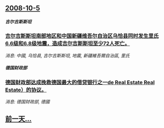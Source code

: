 ## [2008-10-5](/news/2008/10/5/index.md)

##### 吉尔吉斯斯坦
### [吉尔吉斯斯坦南部地区和中国新疆维吾尔自治区乌恰县同时发生里氏6.6级和6.8级地震，造成吉尔吉斯斯坦至少72人死亡。](/news/2008/10/5/吉尔吉斯斯坦南部地区和中国新疆维吾尔自治区乌恰县同时发生里氏66级和68级地震-造成吉尔吉斯斯坦至少72人死亡.md)
_消息: 中國, 乌恰县, 吉尔吉斯斯坦, 地震, 新疆維吾爾自治區, 里氏_

##### 德国财政部
### [德国财政部达成挽救德国最大的借贷银行之一de Real Estate Real Estate）的协议。](/news/2008/10/5/德国财政部达成挽救德国最大的借贷银行之一de-Real-Estate-Real-Estate-的协议.md)
_消息: 德国财政部, 德國_

## [前一天...](/news/2008/10/4/index.md)

